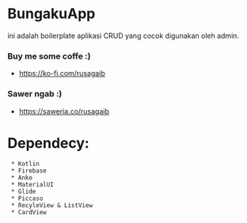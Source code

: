 # BungakuApp #
ini adalah boilerplate aplikasi CRUD yang cocok digunakan oleh admin.

### Buy me some coffe :)
  * https://ko-fi.com/rusagaib

### Sawer ngab :)
  * https://saweria.co/rusagaib

# Dependecy: #
     * Kotlin
     * Firebase
     * Anko
     * MaterialUI
     * Glide
     * Piccaso
     * RecyleView & ListView
     * CardView
